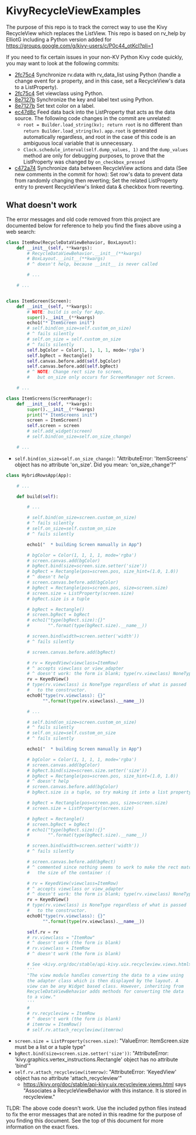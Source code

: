 # KivyRecycleViewExamples
The purpose of this repo is to track the correct way to use the Kivy RecycleView which replaces the ListView. This repo is based on rv_help by ElliotG including a Python version added for https://groups.google.com/g/kivy-users/c/P0c44_otKcI?pli=1

If you need to fix certain issues in your non-KV Python Kivy code quickly, you may want to look at the following commits:
- [2fc75c4](https://github.com/poikilos/KivyRecycleViewExamples/commit/2fc75c46ad803a2863d908c5e16a6c6487b49b02) Synchronize rv.data with rv_data_list using Python (handle a change event for a property, and in this case, set a RecycleView's data to a ListProperty).
- [2fc75c4](https://github.com/poikilos/KivyRecycleViewExamples/commit/2fc75c46ad803a2863d908c5e16a6c6487b49b02) Set viewclass using Python.
- [8e7127b](https://github.com/poikilos/KivyRecycleViewExamples/commit/8e7127b6ddff2509212bdf06229d29bc38de1f68) Synchronize the key and label text using Python.
- [8e7127b](https://github.com/poikilos/KivyRecycleViewExamples/commit/8e7127b6ddff2509212bdf06229d29bc38de1f68) Set text color on a label.
- [ec47d8c](https://github.com/poikilos/KivyRecycleViewExamples/commit/ec47d8caabee9b8b3a240c98a56afec1a9bfa501) Feed data back into the ListProperty that acts as the data source. The following code changes in the commit are unrelated:
  - `root = Builder.load_string(kv); return root` is no different than `return Builder.load_string(kv)`. `app.root` is generated automatically regardless, and root in the case of this code is an ambiguous local variable that is unnecessary.
  - `Clock.schedule_interval(self.dump_values, 1)` and the `dump_values` method are only for debugging purposes, to prove that the ListProperty was changed by `on_checkbox_pressed`
- [c472a74](https://github.com/poikilos/KivyRecycleViewExamples/commit/c472a745003449876827b90ac00a83ac834bcaa8) Synchronize data between RecycleView actions and data (See new comments in the commit for how): Set row's data to prevent data from randomly changing then reverting; Set the related ListProperty entry to prevent RecycleView's linked data & checkbox from reverting.


## What doesn't work
The error messages and old code removed from this project are documented below for reference to help you find the fixes above using a web search:
```Python
class ItemRow(RecycleDataViewBehavior, BoxLayout):
    def __init__(self, **kwargs):
        # RecycleDataViewBehavior.__init__(**kwargs)
        # BoxLayout.__init__(**kwargs)
        # ^ doesn't help, because __init__ is never called

        # ...

    # ...


class ItemScreen(Screen):
    def __init__(self, **kwargs):
        # NOTE: build is only for App.
        super().__init__(**kwargs)
        echo1("* ItemScreen init")
        # self.bind(on_size=self.custom_on_size)
        # ^ fails silently
        # self.on_size = self.custom_on_size
        # ^ fails silently
        self.bgColor = Color(1, 1, 1, 1, mode='rgba')
        self.bgRect = Rectangle()
        self.canvas.before.add(self.bgColor)
        self.canvas.before.add(self.bgRect)
        # ^ NOTE: Change rect size to screen,
        #   but on_size only occurs for ScreenManager not Screen.

    # ...

class ItemScreens(ScreenManager):
    def __init__(self, **kwargs):
        super().__init__(**kwargs)
        print("* ItemScreens init")
        screen = ItemScreen()
        self.screen = screen
        # self.add_widget(screen)
        # self.bind(on_size=self.on_size_change)

    # ...
```
- `self.bind(on_size=self.on_size_change)`: "AttributeError: 'ItemScreens' object has no attribute 'on_size'. Did you mean: 'on_size_change'?"

```Python
class HybridRowsApp(App):

    # ...

    def build(self):

        # ...

        # self.bind(on_size=screen.custom_on_size)
        # ^ fails silently
        # self.on_size=self.custom_on_size
        # ^ fails silently

        echo1("  * building Screen manually in App")

        # bgColor = Color(1, 1, 1, 1, mode='rgba')
        # screen.canvas.add(bgColor)
        # bgRect.bind(size=screen.size.setter('size'))
        # bgRect = Rectangle(pos=screen.pos, size_hint=(1.0, 1.0))
        # ^ doesn't help
        # screen.canvas.before.add(bgColor)
        # bgRect = Rectangle(pos=screen.pos, size=screen.size)
        # screen.size = ListProperty(screen.size)
        # bgRect.size is a tuple

        # bgRect = Rectangle()
        # screen.bgRect = bgRect
        # echo1("type(bgRect.size):{}"
        #       "".format(type(bgRect.size).__name__))

        # screen.bind(width=screen.setter('width'))
        # ^ fails silently

        # screen.canvas.before.add(bgRect)

        # rv = KeyedView(viewclass=ItemRow)
        # ^ accepts viewclass or view_adapter
        # ^ doesn't work: the form is blank; type(rv.viewclass) NoneType
        rv = KeyedView()
        # type(rv.viewclass) is NoneType regardless of what is passed
        #   to the constructor.
        echo0("type(rv.viewclass): {}"
              "".format(type(rv.viewclass).__name__))

        # ...

        # self.bind(on_size=screen.custom_on_size)
        # ^ fails silently
        # self.on_size=self.custom_on_size
        # ^ fails silently

        echo1("  * building Screen manually in App")

        # bgColor = Color(1, 1, 1, 1, mode='rgba')
        # screen.canvas.add(bgColor)
        # bgRect.bind(size=screen.size.setter('size'))
        # bgRect = Rectangle(pos=screen.pos, size_hint=(1.0, 1.0))
        # ^ doesn't help
        # screen.canvas.before.add(bgColor)
        # bgRect.size is a tuple, so try making it into a list property:

        # bgRect = Rectangle(pos=screen.pos, size=screen.size)
        # screen.size = ListProperty(screen.size)

        # bgRect = Rectangle()
        # screen.bgRect = bgRect
        # echo1("type(bgRect.size):{}"
        #       "".format(type(bgRect.size).__name__))

        # screen.bind(width=screen.setter('width'))
        # ^ fails silently

        # screen.canvas.before.add(bgRect)
        # ^ commented since nothing seems to work to make the rect match
        #   the size of the container :(

        # rv = KeyedView(viewclass=ItemRow)
        # ^ accepts viewclass or view_adapter
        # ^ doesn't work: the form is blank; type(rv.viewclass) NoneType
        rv = KeyedView()
        # type(rv.viewclass) is NoneType regardless of what is passed
        #   to the constructor.
        echo0("type(rv.viewclass): {}"
              "".format(type(rv.viewclass).__name__))

        self.rv = rv
        # rv.viewclass = "ItemRow"
        # ^ doesn't work (the form is blank)
        # rv.viewclass = ItemRow
        # ^ doesn't work (the form is blank)

        # See <kivy.org/doc/stable/api-kivy.uix.recycleview.views.html>:
        '''
        "The view module handles converting the data to a view using
        the adapter class which is then displayed by the layout. A
        view can be any Widget based class. However, inheriting from
        RecycleDataViewBehavior adds methods for converting the data
        to a view."
        '''
        #
        # rv.recycleview = ItemRow
        # ^ doesn't work (the form is blank)
        # itemrow = ItemRow()
        # self.rv.attach_recycleview(itemrow)
```
- `screen.size = ListProperty(screen.size)`: "ValueError: ItemScreen.size must be a list or a tuple type"
- `bgRect.bind(size=screen.size.setter('size'))`: "AttributeError: 'kivy.graphics.vertex_instructions.Rectangle' object has no attribute 'bind'"
- `self.rv.attach_recycleview(itemrow)`: "AttributeError: 'KeyedView' object has no attribute 'attach_recycleview'"
  - <https://kivy.org/doc/stable/api-kivy.uix.recycleview.views.html> says "Associates a RecycleViewBehavior with this instance. It is stored in recycleview."

TLDR: The above code doesn't work. Use the included python files instead to fix the error messages that are noted in this readme for the purpose of you finding this document. See the top of this document for more information on the exact fixes.
